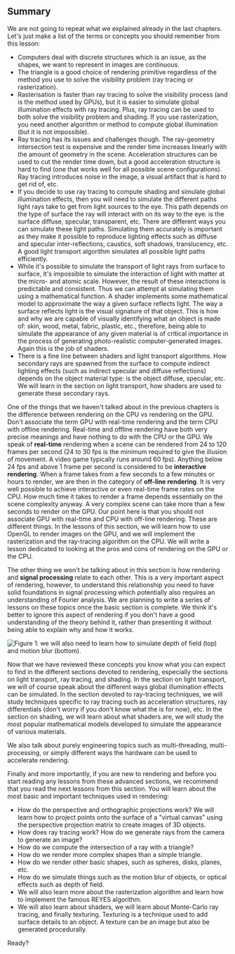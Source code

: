 ## Summary

We are not going to repeat what we explained already in the last chapters. Let's just make a list of the terms or concepts you should remember from this lesson:

- Computers deal with discrete structures which is an issue, as the shapes, we want to represent in images are continuous.
- The triangle is a good choice of rendering primitive regardless of the method you use to solve the visibility problem (ray tracing or rasterization).
- Rasterisation is faster than ray tracing to solve the visibility process (and is the method used by GPUs), but it is easier to simulate global illumination effects with ray tracing. Plus, ray tracing can be used to both solve the visibility problem and shading. If you use rasterization, you need another algorithm or method to compute global illumination (but it is not impossible).
- Ray tracing has its issues and challenges though. The ray-geometry intersection test is expensive and the render time increases linearly with the amount of geometry in the scene. Acceleration structures can be used to cut the render time down, but a good acceleration structure is hard to find (one that works well for all possible scene configurations). Ray tracing introduces noise in the image, a visual artifact that is hard to get rid of, etc.
- If you decide to use ray tracing to compute shading and simulate global illumination effects, then you will need to simulate the different paths light rays take to get from light sources to the eye. This path depends on the type of surface the ray will interact with on its way to the eye: is the surface diffuse, specular, transparent, etc. There are different ways you can simulate these light paths. Simulating them accurately is important as they make it possible to reproduce lighting effects such as diffuse and specular inter-reflections, caustics, soft shadows, translucency, etc. A good light transport algorithm simulates all possible light paths efficiently.
- While it's possible to simulate the transport of light rays from surface to surface, it's impossible to simulate the interaction of light with matter at the micro- and atomic scale. However, the result of these interactions is predictable and consistent. Thus we can attempt at simulating them using a mathematical function. A shader implements some mathematical model to approximate the way a given surface reflects light. The way a surface reflects light is the visual signature of that object. This is how and why we are capable of visually identifying what an object is made of: skin, wood, metal, fabric, plastic, etc., therefore, being able to simulate the appearance of any given material is of critical importance in the process of generating photo-realistic computer-generated images. Again this is the job of shaders.
- There is a fine line between shaders and light transport algorithms. How secondary rays are spawned from the surface to compute indirect lighting effects (such as indirect specular and diffuse reflections) depends on the object material type: is the object diffuse, specular, etc. We will learn in the section on light transport, how shaders are used to generate these secondary rays.

One of the things that we haven't talked about in the previous chapters is the difference between rendering on the CPU vs rendering on the GPU. Don't associate the term GPU with real-time rendering and the term CPU with offline rendering. Real-time and offline rendering have both very precise meanings and have nothing to do with the CPU or the GPU. We speak of **real-time** rendering when a scene can be rendered from 24 to 120 frames per second (24 to 30 fps is the minimum required to give the illusion of movement. A video game typically runs around 60 fps). Anything below 24 fps and above 1 frame per second is considered to be **interactive rendering**. When a frame takes from a few seconds to a few minutes or hours to render, we are then in the category of **off-line rendering**. It is very well possible to achieve interactive or even real-time frame rates on the CPU. How much time it takes to render a frame depends essentially on the scene complexity anyway. A very complex scene can take more than a few seconds to render on the GPU. Our point here is that you should not associate GPU with real-time and CPU with off-line rendering. These are different things. In the lessons of this section, we will learn how to use OpenGL to render images on the GPU, and we will implement the rasterization and the ray-tracing algorithm on the CPU. We will write a lesson dedicated to looking at the pros and cons of rendering on the GPU or the CPU.

The other thing we won't be talking about in this section is how rendering and **signal processing** relate to each other. This is a very important aspect of rendering, however, to understand this relationship you need to have solid foundations in signal processing which potentially also requires an understanding of Fourier analysis. We are planning to write a series of lessons on these topics once the basic section is complete. We think it's better to ignore this aspect of rendering if you don't have a good understanding of the theory behind it, rather than presenting it without being able to explain why and how it works.

![Figure 1: we will also need to learn how to simulate depth of field (top) and motion blur (bottom).](/images/rendering-3d-scene-overview/lighteffect.png?)

Now that we have reviewed these concepts you know what you can expect to find in the different sections devoted to rendering, especially the sections on light transport, ray tracing, and shading. In the section on light transport, we will of course speak about the different ways global illumination effects can be simulated. In the section devoted to ray-tracing techniques, we will study techniques specific to ray tracing such as acceleration structures, ray differentials (don't worry if you don't know what the is for now), etc. In the section on shading, we will learn about what shaders are, we will study the most popular mathematical models developed to simulate the appearance of various materials.

We also talk about purely engineering topics such as multi-threading, multi-processing, or simply different ways the hardware can be used to accelerate rendering.

Finally and more importantly, if you are new to rendering and before you start reading any lessons from these advanced sections, we recommend that you read the next lessons from this section. You will learn about the most basic and important techniques used in rendering:

- How do the perspective and orthographic projections work? We will learn how to project points onto the surface of a "virtual canvas" using the perspective projection matrix to create images of 3D objects.
- How does ray tracing work? How do we generate rays from the camera to generate an image?
- How do we compute the intersection of a ray with a triangle?
- How do we render more complex shapes than a simple triangle.
- How do we render other basic shapes, such as spheres, disks, planes, etc.
- How do we simulate things such as the motion blur of objects, or optical effects such as depth of field.
- We will also learn more about the rasterization algorithm and learn how to implement the famous REYES algorithm.
- We will also learn about shaders, we will learn about Monte-Carlo ray tracing, and finally texturing. Texturing is a technique used to add surface details to an object. A texture can be an image but also be generated procedurally.

Ready?